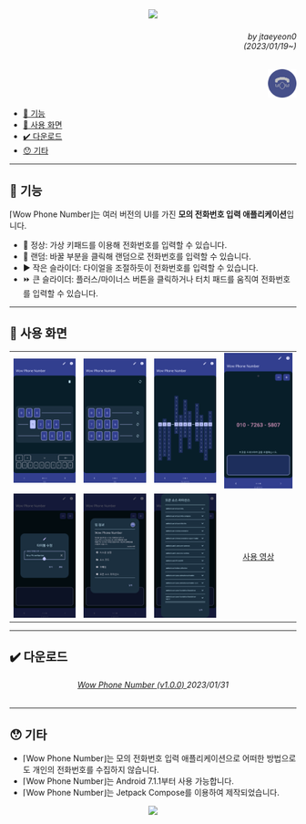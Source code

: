 <div align=center>
    <img src="https://capsule-render.vercel.app/api?type=waving&height=280&fontSize=70&fontAlignY=40&descAlignY=60&color=gradient&customColorList=3&section=header&text=Wow%20Phone%20Number&desc=당신을%20킹받게%20할%20수%20있는%20전화번호%20입력%20UI"/>
</div>

<div align=right>
    <h6>
        by jtaeyeon0<br/>
        (2023/01/19~)
    </h6>
    <img 
        src="https://raw.githubusercontent.com/error0918/MiniProjects/main/WowPhoneNumber/icon.png" 
        width="50" 
        height="50" 
        title="Wow Phone Number"/>
</div>

<ul dir="auto">
    <li>
        <a href="https://github.com/error0918/MiniProjects/tree/main/WowPhoneNumber#-----기능">
            👀 기능
        </a>
    </li>
    <li>
        <a href="https://github.com/error0918/MiniProjects/tree/main/WowPhoneNumber#-----사용%20화면">
            📱️ ️사용 화면
        </a>
    </li>
    <li>
        <a href="https://github.com/error0918/MiniProjects/tree/main/WowPhoneNumber#-----다운로드">
            ✔️ 다운로드
        </a>
    </li>
    <li>
        <a href="https://github.com/error0918/MiniProjects/tree/main/WowPhoneNumber#-----기타">
            😯 기타
        </a>
    </li>
</ul>

---

<h2>
    👀 기능
</h2>

⌈Wow Phone Number⌋는 여러 버전의 UI를 가진 <strong>모의 전화번호 입력 애플리케이션</strong>입니다. <br/>
<ul dir="auto">
    <li>
        🥸 정상: 가상 키패드를 이용해 전화번호를 입력할 수 있습니다.
    </li>
    <li>
        🎲 랜덤: 바꿀 부분을 클릭해 랜덤으로 전화번호를 입력할 수 있습니다.
    </li>
    <li>
        ▶️ 작은 슬라이더: 다이얼을 조절하듯이 전화번호를 입력할 수 있습니다.
    </li>
    <li>
        ⏩ 큰 슬라이더: 플러스/마이너스 버튼을 클릭하거나 터치 패드를 움직여 전화번호를 입력할 수 있습니다.
    </li>
</ul>

---

<h2>
    📱️ 사용 화면
</h2>

<table>
    <tr>
        <td>
            <img src="https://raw.githubusercontent.com/error0918/MiniProjects/main/WowPhoneNumber/screenshots/Screenshot_Normal.png" title="Screenshot_Normal"/>
        </td>
        <td>
            <img src="https://raw.githubusercontent.com/error0918/MiniProjects/main/WowPhoneNumber/screenshots/Screenshot_Random.png" title="Screenshot_Random"/>
        </td>
        <td>
            <img src="https://raw.githubusercontent.com/error0918/MiniProjects/main/WowPhoneNumber/screenshots/Screenshot_SmallSlider.png" title="Screenshot_SmallSlider"/>
        </td>
        <td>
            <img src="https://raw.githubusercontent.com/error0918/MiniProjects/main/WowPhoneNumber/screenshots/Screenshot_BigSlider.png" title="Screenshot_BigSlider"/>
        </td>
    </tr>
    <tr>
        <td>
            <img src="https://raw.githubusercontent.com/error0918/MiniProjects/main/WowPhoneNumber/screenshots/Screenshot_EditTitle.png" title="Screenshot_EditTitle"/>
        </td>
        <td>
            <img src="https://raw.githubusercontent.com/error0918/MiniProjects/main/WowPhoneNumber/screenshots/Screenshot_AppInfo.png" title="Screenshot_AppInfo"/>
        </td>
        <td>
            <img src="https://raw.githubusercontent.com/error0918/MiniProjects/main/WowPhoneNumber/screenshots/Screenshot_License.png" title="Screenshot_License"/>
        </td>
        <td align=center>
            <a href="https://youtu.be/flTpZPcBokU">
                사용 영상
            </a>
        </td>
    </tr>
</table>

---

<h2>
    ✔️ 다운로드
</h2>

<div align=center>
    <h6>
        <a href="https://github.com/error0918/MiniProjects/raw/main/WowPhoneNumber/app/release/Wow%20Phone%20Number%20(v1.0.0).apk">
            Wow Phone Number (v1.0.0)
        </a>
        2023/01/31
    </h6>
</div>

---

<h2>
    😯 기타
</h2>

<ul dir="auto">
    <li>
        ⌈Wow Phone Number⌋는 모의 전화번호 입력 애플리케이션으로 어떠한 방법으로도 개인의 전화번호를 수집하지 않습니다.
    </li>
    <li>
        ⌈Wow Phone Number⌋는 Android 7.1.1부터 사용 가능합니다.
    </li>
    <li>
        ⌈Wow Phone Number⌋는 Jetpack Compose를 이용하여 제작되었습니다.
    </li>
</ul>

<div align=center>
    <img src="https://capsule-render.vercel.app/api?type=waving&height=200&color=gradient&customColorList=3&section=footer&desc=Copyright%202023.%20jtaeyeon05%20all%20rights%20reserved"/>
</div>